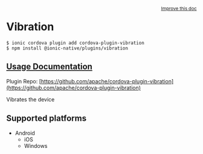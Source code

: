 <a style="float:right;font-size:12px;" href="http://github.com/danielsogl/awesome-cordova-plugins/edit/master/src/@awesome-cordova-plugins/plugins/vibration/index.ts#L1">
  Improve this doc
</a>

# Vibration

```
$ ionic cordova plugin add cordova-plugin-vibration
$ npm install @ionic-native/plugins/vibration
```

## [Usage Documentation](https://ionicframework.com/docs/native/vibration/)

Plugin Repo: [https://github.com/apache/cordova-plugin-vibration](https://github.com/apache/cordova-plugin-vibration)

Vibrates the device

## Supported platforms

- Android
  - iOS
  - Windows
